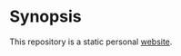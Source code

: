 # Synopsis
This repository is a static personal [website](https://www.farzanyaz.com "Live Version").

